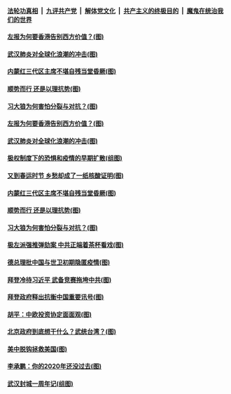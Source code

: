 

####  [法轮功真相](../../../../basic/blob/master/README.md?t=01291031) &nbsp;|&nbsp; [九评共产党](../../../../9ping.md/blob/master/README.md?t=01291031) &nbsp;|&nbsp; [解体党文化](../../../../jtdwh.md/blob/master/README.md?t=01291031)  &nbsp;|&nbsp; [共产主义的终极目的](../../../../gczydzjmd.md/blob/master/README.md?t=01291031) &nbsp;|&nbsp; [魔鬼在统治我们的世界](../../../../mgztzwmdsj.md/blob/master/README.md?t=01291031) 

#### [左报为何要香港告别西方价值？(图)](../pages/p4/960674.md?t=01291031) 

#### [武汉肺炎对全球化浪潮的冲击(图)](../pages/p4/960679.md?t=01291031) 


#### [内蒙红三代区主席不堪自残当堂昏厥(图)](../pages/p4/960668.md?t=01291031) 

#### [顺势而行 还是以理抗势(图)](../pages/p4/960661.md?t=01291031) 

#### [习大狼为何害怕分裂与对抗？(图)](../pages/p4/960659.md?t=01291031) 

#### [左报为何要香港告别西方价值？(图)](../pages/p4/960674.md?t=01291031) 

#### [武汉肺炎对全球化浪潮的冲击(图)](../pages/p4/960679.md?t=01291031) 


#### [极权制度下的恐惧和疫情的早期扩散(组图)](../pages/p4/960682.md?t=01291031) 

#### [又到春运时节 乡愁却成了一纸核酸证明(图)](../pages/p4/960670.md?t=01291031) 

#### [内蒙红三代区主席不堪自残当堂昏厥(图)](../pages/p4/960668.md?t=01291031) 

#### [顺势而行 还是以理抗势(图)](../pages/p4/960661.md?t=01291031) 

#### [习大狼为何害怕分裂与对抗？(图)](../pages/p4/960659.md?t=01291031) 

#### [极左派强推弹劾案 中共正端着茶杯看戏(图)](../pages/p4/960628.md?t=01291031) 


#### [德总理批中国与世卫初期隐匿疫情(图)](../pages/p4/960594.md?t=01291031) 

#### [拜登冷待习近平 武备竞赛拖垮中共(图)](../pages/p4/960592.md?t=01291031) 

#### [拜登政府释出抗衡中国重要讯号(图)](../pages/p4/960583.md?t=01291031) 

#### [胡平：中欧投资协定面面观(图)](../pages/p4/960578.md?t=01291031) 

#### [北京政府到底想干什么？武统台湾？(图)](../pages/p4/960574.md?t=01291031) 

#### [美中脱钩拯救美国(图)](../pages/p4/960572.md?t=01291031) 



#### [李承鹏：你的2020年还没过去(图)](../pages/p4/960473.md?t=01291031) 

#### [武汉封城一周年记(组图)](../pages/p4/960470.md?t=01291031) 

